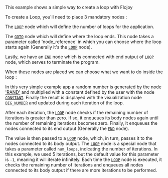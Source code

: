 This example shows a simple way to create a loop with Flojoy

To create a Loop, you'll need to place 3 mandatory nodes : 

The [`LOOP`](https://github.com/flojoy-io/nodes/blob/main/LOGIC_GATES/LOOPS/LOOP/LOOP.py) node which will define the number of loops for the application. 

The [`GOTO`](https://github.com/flojoy-io/nodes/blob/main/LOGIC_GATES/LOOPS/GOTO/GOTO.py) node which will define where the loop ends. This node takes a parameter called 'node_reference' in which you can choose where the loop starts again (Generally it's the [`LOOP`](https://github.com/flojoy-io/nodes/blob/main/LOGIC_GATES/LOOPS/LOOP/LOOP.py) node).

Lastly, we have an [`END`](https://github.com/flojoy-io/nodes/blob/main/LOGIC_GATES/TERMINATORS/END.py) node which is connected with end output of [`LOOP`](https://github.com/flojoy-io/nodes/blob/main/LOGIC_GATES/LOOPS/LOOP/LOOP.py) node, which serves to terminate the program.

When these nodes are placed we can choose what we want to do inside the loop : 

In this very simple example app a random number is generated by the node ['RAND'](https://github.com/flojoy-io/nodes/blob/main/GENERATORS/SIMULATIONS/CONSTANT/CONSTANT.py) and multiplied with a constant defined by the user with the node [`CONSTANT`](https://github.com/flojoy-io/nodes/blob/main/GENERATORS/SIMULATIONS/CONSTANT/CONSTANT.py). Finally the result is displayed with the visualization node [`BIG_NUMBER`](https://github.com/flojoy-io/nodes/blob/main/VISUALIZERS/PLOTLY/BIG_NUMBER/BIG_NUMBER.py) and updated during each iteration of the loop.


 After each iteration, the [`LOOP`](https://github.com/flojoy-io/nodes/blob/main/LOGIC_GATES/LOOPS/LOOP/LOOP.py) node checks if the remaining number of iterations is greater than zero. If so, it enqueues its body nodes again until the number of remaining iterations becomes zero. Finally, it enqueues the nodes connected to its end output (Generally the [`END`](https://github.com/flojoy-io/nodes/blob/main/LOGIC_GATES/TERMINATORS/END.py) node).



The value is then passed to a [`LOOP`](https://github.com/flojoy-io/nodes/blob/main/LOGIC_GATES/LOOPS/LOOP/LOOP.py) node, which, in turn, passes it to the nodes connected to its body output. The [`LOOP`](https://github.com/flojoy-io/nodes/blob/main/LOGIC_GATES/LOOPS/LOOP/LOOP.py) node is a special node that takes a parameter called `num_loops`, indicating the number of iterations. In this example, we used 5 iterations, but the default value for this parameter is `-1`, meaning it will iterate infinitely. Each time the [`LOOP`](https://github.com/flojoy-io/nodes/blob/main/LOGIC_GATES/LOOPS/LOOP/LOOP.py) node is executed, it checks the remaining number of iterations and enqueues all nodes connected to its body output if there are more iterations to be performed.



